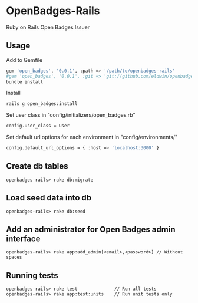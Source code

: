 # OpenBadges-Rails

Ruby on Rails Open Badges Issuer

## Usage
Add to Gemfile
```sh
gem 'open_badges', '0.0.1', :path => '/path/to/openbadges-rails'
#gem 'open_badges', '0.0.1', :git => 'git://github.com/eldwin/openbadges-rails'
bundle install
```

Install
```sh
rails g open_badges:install
```

Set user class in "config/initializers/open_badges.rb"
```sh
config.user_class = User
```

Set default url options for each environment in "config/environments/"
```sh
config.default_url_options = { :host => 'localhost:3000' }
```

## Create db tables
    openbadges-rails> rake db:migrate


## Load seed data into db
    openbadges-rails> rake db:seed


## Add an administrator for Open Badges admin interface
    openbadges-rails> rake app:add_admin[<email>,<password>] // Without spaces


## Running tests
    openbadges-rails> rake test              // Run all tests
    openbadges-rails> rake app:test:units    // Run unit tests only
